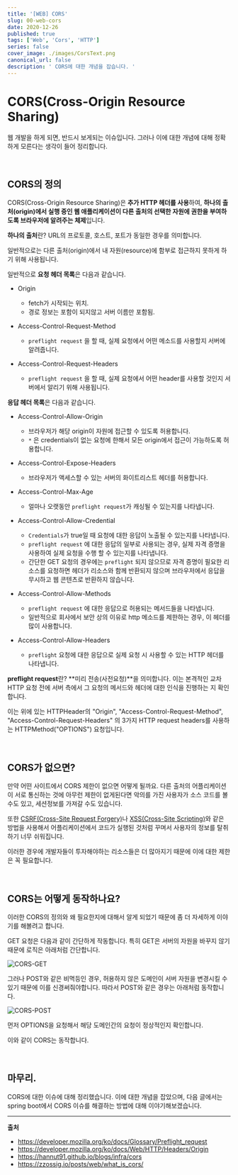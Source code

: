 ```yaml
---
title: '[WEB] CORS'
slug: 00-web-cors
date: 2020-12-26
published: true
tags: ['Web', 'Cors', 'HTTP']
series: false
cover_image: ./images/CorsText.png
canonical_url: false
description: ' CORS에 대한 개념을 잡습니다. '
---
```


# CORS(Cross-Origin Resource Sharing)

웹 개발을 하게 되면, 반드시 보게되는 이슈입니다. 그러나 이에 대한 개념에 대해 정확하게 모른다는 생각이 들어 정리합니다.

<br/>

## CORS의 정의

CORS(Cross-Origin Resource Sharing)은 **추가 HTTP 헤더를 사용**하여, **하나의 출처(origin)에서 실행 중인 웹 애플리케이션이 다른 출처의 선택한 자원에 권한을 부여하도록 브라우저에 알려주는 체제**입니다.

**하나의 출처**란? URL의 프로토콜, 호스트, 포트가 동일한 경우를 의미합니다.

일반적으로는 다른 출처(origin)에서 내 자원(resource)에 함부로 접근하지 못하게 하기 위해 사용됩니다.

일반적으로 **요청 헤더 목록**은 다음과 같습니다.

- Origin

  - fetch가 시작되는 위치.
  - 경로 정보는 포함이 되지않고 서버 이름만 포함됨.

- Access-Control-Request-Method

  - `preflight request` 을 할 때, 실제 요청에서 어떤 메소드를 사용할지 서버에 알려줍니다.

- Access-Control-Request-Headers

  - `preflight request` 을 할 때, 실제 요청에서 어떤 header를 사용할 것인지 서버에서 알리기 위해 사용됩니다.

**응답 헤더 목록**은 다음과 같습니다.

- Access-Control-Allow-Origin

  - 브라우저가 해당 origin이 자원에 접근할 수 있도록 허용합니다.
  - `*` 은 credentials이 없는 요청에 한해서 모든 origin에서 접근이 가능하도록 허용합니다.

- Access-Control-Expose-Headers

  - 브라우저가 액세스할 수 있는 서버의 화이트리스트 헤더를 허용합니다.

- Access-Control-Max-Age

  - 얼마나 오랫동안 `preflight request`가 캐싱될 수 있는지를 나타냅니다.

- Access-Control-Allow-Credential

  - `Credentials`가 true일 때 요청에 대한 응답이 노출될 수 있는지를 나타냅니다.
  - `preflight request` 에 대한 응답의 일부로 사용되는 경우, 실제 자격 증명을 사용하여 실제 요청을 수행 할 수 있는지를 나타냅니다.
  - 간단한 GET 요청의 경우에는 `preflight` 되지 않으므로 자격 증명이 필요한 리소스를 요청하면 헤더가 리소스와 함께 반환되지 않으며 브라우저에서 응답을 무시하고 웹 콘텐츠로 반환하지 않습니다.

- Access-Control-Allow-Methods

  - `preflight request` 에 대한 응답으로 허용되는 메서드들을 나타냅니다.
  - 일반적으로 회사에서 보안 상의 이유로 http 메소드를 제한하는 경우, 이 헤더를 많이 사용합니다.

- Access-Control-Allow-Headers

  - `preflight` 요청에 대한 응답으로 실제 요청 시 사용할 수 있는 HTTP 헤더를 나타냅니다.

**preflight request**란? **미리 전송(사전요청)**을 의미합니다. 이는 본격적인 교차 HTTP 요청 전에 서버 측에서 그 요청의 메서드와 헤더에 대한 인식을 진행하는 지 확인합니다.

이는 위에 있는 HTTPHeader의 "Origin", "Access-Control-Request-Method", "Access-Control-Request-Headers" 의 3가지 HTTP request headers를 사용하는 HTTPMethod("OPTIONS") 요청입니다.

<br/>

## CORS가 없으면?

만약 어떤 사이트에서 CORS 제한이 없으면 어떻게 될까요. 다른 출처의 어플리케이션이 서로 통신하는 것에 아무런 제한이 없게된다면 악의를 가진 사용자가 소스 코드를 볼 수도 있고, 세션정보를 가져갈 수도 있습니다.

또한 [CSRF(Cross-Site Request Forgery)](https://ko.wikipedia.org/wiki/%EC%82%AC%EC%9D%B4%ED%8A%B8_%EA%B0%84_%EC%9A%94%EC%B2%AD_%EC%9C%84%EC%A1%B0)나 [XSS(Cross-Site Scripting)](https://ko.wikipedia.org/wiki/%EC%82%AC%EC%9D%B4%ED%8A%B8_%EA%B0%84_%EC%8A%A4%ED%81%AC%EB%A6%BD%ED%8C%85)와 같은 방법을 사용해서 어플리케이션에서 코드가 실행된 것처럼 꾸며서 사용자의 정보를 탈취하기 너무 쉬워집니다.

이러한 경우에 개발자들이 투자해야하는 리소스들은 더 많아지기 때문에 이에 대한 제한은 꼭 필요합니다.

<br/>

## CORS는 어떻게 동작하나요?

이러한 CORS의 정의와 왜 필요한지에 대해서 알게 되었기 때문에 좀 더 자세하게 이야기를 해볼려고 합니다.

GET 요청은 다음과 같이 간단하게 작동합니다. 특히 GET은 서버의 자원을 바꾸지 않기 때문에 로직은 아래처럼 간단합니다.

![CORS-GET](https://user-images.githubusercontent.com/42582516/103171139-141d8680-488d-11eb-87bc-38088c87fbbf.png)

그러나 POST와 같은 비멱등인 경우, 허용하지 않은 도메인이 서버 자원을 변경시킬 수 있기 때문에 이를 신경써줘야합니다. 따라서 POST와 같은 경우는 아래처럼 동작합니다.

![CORS-POST](https://user-images.githubusercontent.com/42582516/103171048-67430980-488c-11eb-98a1-4e77c348d22d.png)

먼저 OPTIONS을 요청해서 해당 도메인간의 요청이 정상적인지 확인합니다.

이와 같이 CORS는 동작합니다.

<br/>

## 마무리.

CORS에 대한 이슈에 대해 정리했습니다. 이에 대한 개념을 잡았으며, 다음 글에서는 spring boot에서 CORS 이슈를 해결하는 방법에 대해 이야기해보겠습니다.

---

**출처**

- https://developer.mozilla.org/ko/docs/Glossary/Preflight_request
- https://developer.mozilla.org/ko/docs/Web/HTTP/Headers/Origin
- https://hannut91.github.io/blogs/infra/cors
- https://zzossig.io/posts/web/what_is_cors/
